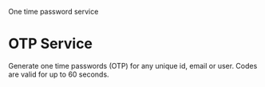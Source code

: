One time password service

# OTP Service

Generate one time passwords (OTP) for any unique id, email or user. Codes are valid for up to 60 seconds.
